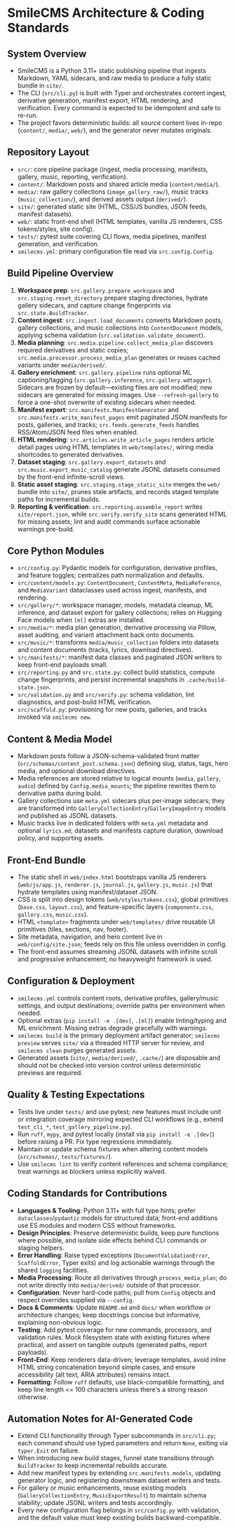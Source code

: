 # SmileCMS Architecture & Coding Standards

## System Overview
- SmileCMS is a Python 3.11+ static publishing pipeline that ingests Markdown, YAML sidecars, and raw media to produce a fully static bundle in `site/`.
- The CLI (`src/cli.py`) is built with Typer and orchestrates content ingest, derivative generation, manifest export, HTML rendering, and verification. Every command is expected to be idempotent and safe to re-run.
- The project favors deterministic builds: all source content lives in-repo (`content/`, `media/`, `web/`), and the generator never mutates originals.

## Repository Layout
- `src/`: core pipeline package (ingest, media processing, manifests, gallery, music, reporting, verification).
- `content/`: Markdown posts and shared article media (`content/media/`).
- `media/`: raw gallery collections (`image_gallery_raw/`), music tracks (`music_collection/`), and derived assets output (`derived/`).
- `site/`: generated static site (HTML, CSS/JS bundles, JSON feeds, manifest datasets).
- `web/`: static front-end shell (HTML templates, vanilla JS renderers, CSS tokens/styles, site config).
- `tests/`: pytest suite covering CLI flows, media pipelines, manifest generation, and verification.
- `smilecms.yml`: primary configuration file read via `src.config.Config`.

## Build Pipeline Overview
1. **Workspace prep**: `src.gallery.prepare_workspace` and `src.staging.reset_directory` prepare staging directories, hydrate gallery sidecars, and capture change fingerprints via `src.state.BuildTracker`.
2. **Content ingest**: `src.ingest.load_documents` converts Markdown posts, gallery collections, and music collections into `ContentDocument` models, applying schema validation (`src.validation.validate_document`).
3. **Media planning**: `src.media.pipeline.collect_media_plan` discovers required derivatives and static copies; `src.media.processor.process_media_plan` generates or reuses cached variants under `media/derived/`.
4. **Gallery enrichment**: `src.gallery.pipeline` runs optional ML captioning/tagging (`src.gallery.inference`, `src.gallery.wdtagger`). Sidecars are frozen by default—existing files are not modified; new sidecars are generated for missing images. Use `--refresh-gallery` to force a one-shot overwrite of existing sidecars when needed.
5. **Manifest export**: `src.manifests.ManifestGenerator` and `src.manifests.write_manifest_pages` emit paginated JSON manifests for posts, galleries, and tracks; `src.feeds.generate_feeds` handles RSS/Atom/JSON feed files when enabled.
6. **HTML rendering**: `src.articles.write_article_pages` renders article detail pages using HTML templates in `web/templates/`, wiring media shortcodes to generated derivatives.
7. **Dataset staging**: `src.gallery.export_datasets` and `src.music.export_music_catalog` generate JSONL datasets consumed by the front-end infinite-scroll views.
8. **Static asset staging**: `src.staging.stage_static_site` merges the `web/` bundle into `site/`, prunes stale artifacts, and records staged template paths for incremental builds.
9. **Reporting & verification**: `src.reporting.assemble_report` writes `site/report.json`, while `src.verify.verify_site` scans generated HTML for missing assets; lint and audit commands surface actionable warnings pre-build.

## Core Python Modules
- `src/config.py`: Pydantic models for configuration, derivative profiles, and feature toggles; centralizes path normalization and defaults.
- `src/content/models.py`: `ContentDocument`, `ContentMeta`, `MediaReference`, and `MediaVariant` dataclasses used across ingest, manifests, and rendering.
- `src/gallery/*`: workspace manager, models, metadata cleanup, ML inference, and dataset export for gallery collections; relies on Hugging Face models when `[ml]` extras are installed.
- `src/media/*`: media plan generation, derivative processing via Pillow, asset auditing, and variant attachment back onto documents.
- `src/music/*`: transforms `media/music_collection` folders into datasets and content documents (tracks, lyrics, download directives).
- `src/manifests/*`: manifest data classes and paginated JSON writers to keep front-end payloads small.
- `src/reporting.py` and `src.state.py`: collect build statistics, compute change fingerprints, and persist incremental snapshots in `.cache/build-state.json`.
- `src/validation.py` and `src/verify.py`: schema validation, lint diagnostics, and post-build HTML verification.
- `src/scaffold.py`: provisioning for new posts, galleries, and tracks invoked via `smilecms new`.

## Content & Media Model
- Markdown posts follow a JSON-schema-validated front matter (`src/schemas/content_post.schema.json`) defining slug, status, tags, hero media, and optional download directives.
- Media references are stored relative to logical mounts (`media`, `gallery`, `audio`) defined by `Config.media_mounts`; the pipeline rewrites them to derivative paths during build.
- Gallery collections use `meta.yml` sidecars plus per-image sidecars; they are transformed into `GalleryCollectionEntry`/`GalleryImageEntry` models and published as JSONL datasets.
- Music tracks live in dedicated folders with `meta.yml` metadata and optional `lyrics.md`; datasets and manifests capture duration, download policy, and supporting assets.

## Front-End Bundle
- The static shell in `web/index.html` bootstraps vanilla JS renderers (`web/js/app.js`, `renderer.js`, `journal.js`, `gallery.js`, `music.js`) that hydrate templates using manifest/dataset JSON.
- CSS is split into design tokens (`web/styles/tokens.css`), global primitives (`base.css`, `layout.css`), and feature-specific layers (`components.css`, `gallery.css`, `music.css`).
- HTML `<template>` fragments under `web/templates/` drive reusable UI primitives (tiles, sections, nav, footer).
- Site metadata, navigation, and hero content live in `web/config/site.json`; feeds rely on this file unless overridden in config.
- The front-end assumes streaming JSONL datasets with infinite scroll and progressive enhancement; no heavyweight framework is used.

## Configuration & Deployment
- `smilecms.yml` controls content roots, derivative profiles, gallery/music settings, and output destinations; override paths per environment when needed.
- Optional extras (`pip install -e .[dev]`, `.[ml]`) enable linting/typing and ML enrichment. Missing extras degrade gracefully with warnings.
- `smilecms build` is the primary deployment artifact generator; `smilecms preview` serves `site/` via a threaded HTTP server for review, and `smilecms clean` purges generated assets.
- Generated assets (`site/`, `media/derived/`, `.cache/`) are disposable and should not be checked into version control unless deterministic previews are required.

## Quality & Testing Expectations
- Tests live under `tests/` and use pytest; new features must include unit or integration coverage mirroring expected CLI workflows (e.g., extend `test_cli_*`, `test_gallery_pipeline.py`).
- Run `ruff`, `mypy`, and pytest locally (install via `pip install -e .[dev]`) before raising a PR. Fix type regressions immediately.
- Maintain or update schema fixtures when altering content models (`src/schemas/`, `tests/fixtures/`).
- Use `smilecms lint` to verify content references and schema compliance; treat warnings as blockers unless explicitly waived.

## Coding Standards for Contributions
- **Languages & Tooling**: Python 3.11+ with full type hints; prefer `dataclasses`/`pydantic` models for structured data; front-end additions use ES modules and modern CSS without frameworks.
- **Design Principles**: Preserve deterministic builds, keep pure functions where possible, and isolate side effects behind CLI commands or staging helpers.
- **Error Handling**: Raise typed exceptions (`DocumentValidationError`, `ScaffoldError`, Typer exits) and log actionable warnings through the shared `logging` facilities.
- **Media Processing**: Route all derivatives through `process_media_plan`; do not write directly into `media/derived/` outside of that processor.
- **Configuration**: Never hard-code paths; pull from `Config` objects and respect overrides supplied via `--config`.
- **Docs & Comments**: Update `README.md` and `docs/` when workflow or architecture changes; keep docstrings concise but informative, explaining non-obvious logic.
- **Testing**: Add pytest coverage for new commands, processors, and validation rules. Mock filesystem state with existing fixtures where practical, and assert on tangible outputs (generated paths, report payloads).
- **Front-End**: Keep renderers data-driven; leverage templates, avoid inline HTML string concatenation beyond simple cases, and ensure accessibility (alt text, ARIA attributes) remains intact.
- **Formatting**: Follow `ruff` defaults, use black-compatible formatting, and keep line length <= 100 characters unless there's a strong reason otherwise.

## Automation Notes for AI-Generated Code
- Extend CLI functionality through Typer subcommands in `src/cli.py`; each command should use typed parameters and return `None`, exiting via `typer.Exit` on failure.
- When introducing new build stages, funnel state transitions through `BuildTracker` to keep incremental rebuilds accurate.
- Add new manifest types by extending `src.manifests.models`, updating generator logic, and registering downstream dataset writers and tests.
- For gallery or music enhancements, reuse existing models (`GalleryCollectionEntry`, `MusicExportResult`) to maintain schema stability; update JSONL writers and tests accordingly.
- Every new configuration flag belongs in `src/config.py` with validation, and the default value must keep existing builds backward-compatible.
